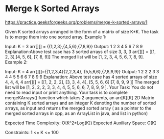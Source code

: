 # Merge k Sorted Arrays

https://practice.geeksforgeeks.org/problems/merge-k-sorted-arrays/1


Given K sorted arrays arranged in the form of a matrix of size K*K. The task is to merge them into one sorted array.
Example 1:

Input:
K = 3
arr[][] = {{1,2,3},{4,5,6},{7,8,9}}
Output: 1 2 3 4 5 6 7 8 9
Explanation:Above test case has 3 sorted
arrays of size 3, 3, 3
arr[][] = [[1, 2, 3],[4, 5, 6], 
[7, 8, 9]]
The merged list will be 
[1, 2, 3, 4, 5, 6, 7, 8, 9].
Example 2:

Input:
K = 4
arr[][]={{1,2,3,4}{2,2,3,4},
         {5,5,6,6},{7,8,9,9}}
Output:
1 2 2 2 3 3 4 4 5 5 6 6 7 8 9 9 
Explanation: Above test case has 4 sorted
arrays of size 4, 4, 4, 4
arr[][] = [[1, 2, 2, 2], [3, 3, 4, 4],
[5, 5, 6, 6]  [7, 8, 9, 9 ]]
The merged list will be 
[1, 2, 2, 2, 3, 3, 4, 4, 5, 5, 
6, 6, 7, 8, 9, 9 ].
Your Task:
You do not need to read input or print anything. Your task is to complete mergeKArrays() function which takes 2 arguments, an arr[K][K] 2D Matrix containing K sorted arrays and an integer K denoting the number of sorted arrays, as input and returns the merged sorted array ( as a pointer to the merged sorted arrays in cpp, as an ArrayList in java, and list in python)

Expected Time Complexity: O(K^2*Log(K))
Expected Auxiliary Space: O(K)

Constraints:
1 <= K <= 100
